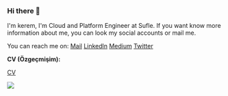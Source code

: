 ### Hi there 👋

I'm kerem, I'm Cloud and Platform Engineer at Sufle. If you want know more information about me, you can look my social accounts or mail me.


You can reach me on:
[Mail](keremdemirtrk@gmail.com)
[Linkedln](https://www.linkedin.com/in/keremdemirtrk)
[Medium](https://keremdemirtrk.medium.com/)
[Twitter](https://twitter.com/keremdemirtrk)

**CV (Özgeçmişim):**

[CV](https://www.linkedin.com/in/keremdemirtrk/detail/treasury/education:382014977/?entityUrn=urn%3Ali%3Afsd_profileTreasuryMedia%3A(ACoAAB_tm14BDjyOY93CtCXmHgGEulyOX_3ZL4M%2C1635466968164)&section=education%3A382014977&treasuryCount=2)


<a href="medium.com/@keremdemirtrk">
  <img align="center" src="https://github-readme-stats.vercel.app/api?username=keremdemirtrk&layout=compact" />
</a>
